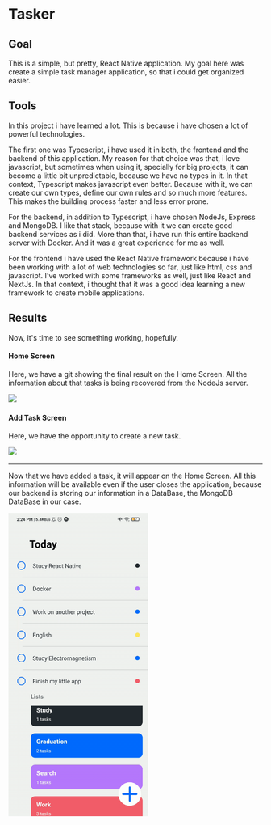 # Tasker

## Goal 
This is a simple, but pretty, React Native application. My goal here was create a simple
task manager application, so that i could get organized easier. 

## Tools
In this project i have learned a lot. This is because i have chosen a lot of powerful technologies. 

The first one was Typescript, i have used it in both, the frontend and the backend of this application. 
My reason for that choice was that, i love javascript, but sometimes when using it, specially for big projects, 
it can become a little bit unpredictable, because we have no types in it. In that context, Typescript makes javascript
even better. Because with it, we can create our own types, define our own rules and so much more features. This makes 
the building process faster and less error prone. 

For the backend, in addition to Typescript, i have chosen NodeJs, Express and MongoDB. I like that stack, 
because with it we can create good backend services as i did. More than that, i have run this entire backend server 
with Docker. And it was a great experience for me as well.

For the frontend i have used the React Native framework because i have been working with a lot of web technologies so far,
just like html, css and javascript. I've worked with some frameworks as well, just like React and NextJs. 
In that context, i thought that it was a good idea learning a new framework to create mobile applications.


## Results
Now, it's time to see something working, hopefully.

#### Home Screen
Here, we have a git showing the final result on the Home Screen. All the information about that tasks is being 
recovered from the NodeJs server.

<img src="https://github.com/KPMGE/Tasker/blob/main/assets/home.gif" height="600"/>

#### Add Task Screen
Here, we have the opportunity to create a new task.

<img src="https://github.com/KPMGE/Tasker/blob/main/assets/add-task.gif" height="600"/>

<hr>

Now that we have added a task, it will appear on the Home Screen. All this information will be available even 
if the user closes the application, because our backend is storing our information in a DataBase, the MongoDB DataBase in our case.

<img src="https://github.com/KPMGE/Tasker/blob/main/assets/task-added.gif" height="600"/>
